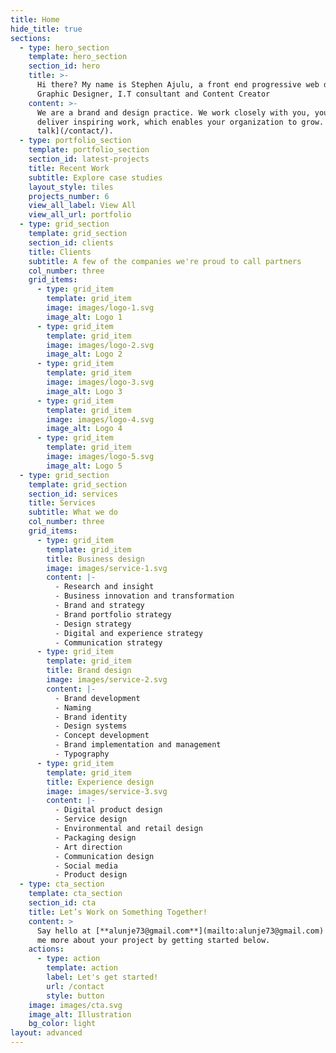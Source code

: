 ```yaml
---
title: Home
hide_title: true
sections:
  - type: hero_section
    template: hero_section
    section_id: hero
    title: >-
      Hi there? My name is Stephen Ajulu, a front end progressive web developer,
      Graphic Designer, I.T consultant and Content Creator
    content: >-
      We are a brand and design practice. We work closely with you, your team to
      deliver inspiring work, which enables your organization to grow. [Let's
      talk](/contact/).
  - type: portfolio_section
    template: portfolio_section
    section_id: latest-projects
    title: Recent Work
    subtitle: Explore case studies
    layout_style: tiles
    projects_number: 6
    view_all_label: View All
    view_all_url: portfolio
  - type: grid_section
    template: grid_section
    section_id: clients
    title: Clients
    subtitle: A few of the companies we're proud to call partners
    col_number: three
    grid_items:
      - type: grid_item
        template: grid_item
        image: images/logo-1.svg
        image_alt: Logo 1
      - type: grid_item
        template: grid_item
        image: images/logo-2.svg
        image_alt: Logo 2
      - type: grid_item
        template: grid_item
        image: images/logo-3.svg
        image_alt: Logo 3
      - type: grid_item
        template: grid_item
        image: images/logo-4.svg
        image_alt: Logo 4
      - type: grid_item
        template: grid_item
        image: images/logo-5.svg
        image_alt: Logo 5
  - type: grid_section
    template: grid_section
    section_id: services
    title: Services
    subtitle: What we do
    col_number: three
    grid_items:
      - type: grid_item
        template: grid_item
        title: Business design
        image: images/service-1.svg
        content: |-
          - Research and insight
          - Business innovation and transformation
          - Brand and strategy
          - Brand portfolio strategy
          - Design strategy
          - Digital and experience strategy
          - Communication strategy
      - type: grid_item
        template: grid_item
        title: Brand design
        image: images/service-2.svg
        content: |-
          - Brand development
          - Naming
          - Brand identity
          - Design systems
          - Concept development
          - Brand implementation and management
          - Typography
      - type: grid_item
        template: grid_item
        title: Experience design
        image: images/service-3.svg
        content: |-
          - Digital product design
          - Service design
          - Environmental and retail design
          - Packaging design
          - Art direction
          - Communication design
          - Social media
          - Product design
  - type: cta_section
    template: cta_section
    section_id: cta
    title: Let’s Work on Something Together!
    content: >
      Say hello at [**alunje73@gmail.com**](mailto:alunje73@gmail.com) or tell
      me more about your project by getting started below.
    actions:
      - type: action
        template: action
        label: Let's get started!
        url: /contact
        style: button
    image: images/cta.svg
    image_alt: Illustration
    bg_color: light
layout: advanced
---
```

